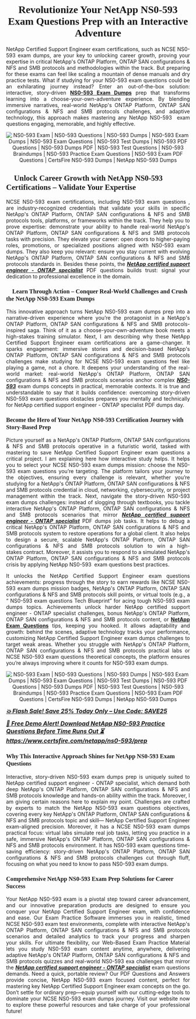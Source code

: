 <h1 style="text-align: center;"><strong><span style="display:block; color:#Black; "><span style="font-family:Tahoma,Times,serif;">Revolutionize Your NetApp NS0-593 Exam Questions Prep with an Interactive Adventure</span></span></strong></h1>

<p style="text-align:justify">NetApp Certified Support Engineer exam certifications, such as NCSE NS0-593 exam dumps, are your key to unlocking career growth, proving your expertise in critical NetApp's ONTAP Platform, ONTAP SAN configurations & NFS and SMB protocols and methodologies within the track. But preparing for these exams can feel like scaling a mountain of dense manuals and dry practice tests. What if studying for your NS0-593 exam questions could be an exhilarating journey instead? Enter an out-of-the-box solution: interactive, story-driven <strong><a href="https://www.certsfire.com/netapp/ns0-593/prep"> NS0-593 Exam Dumps</a></strong> prep that transforms learning into a choose-your-own-adventure experience. By blending immersive narratives, real-world NetApp's ONTAP Platform, ONTAP SAN configurations & NFS and SMB protocols challenges, and adaptive technology, this approach makes mastering any NetApp NS0-593  exam questions engaging, memorable, and highly effective.</p>

<p style="text-align: center;"><img alt="NS0-593 Exam | NS0-593 Questions | NS0-593 Dumps | NS0-593 Exam Dumps | NS0-593 Exam Questions | NS0-593 Test Dumps | NS0-593 PDF Questions | NS0-593 Dumps PDF | NS0-593 Test Questions | NS0-593 Braindumps | NS0-593 Practice Exam Questions | NS0-593 Exam PDF Questions | CertsFire NS0-593 Dumps | NetApp NS0-593 Dumps" src="https://i.ibb.co/5XkjhfPy/certs3.jpg" /></p>

<h2><strong><span style="display:block; color:#Black; "><span style="font-family:Tahoma,Times,serif;">🚀 Unlock Career Growth with NetApp NS0-593 Certifications – Validate Your Expertise</span></span></strong></h2>

<p style="text-align:justify">NCSE NS0-593 exam certifications, including NS0-593 exam questions , are industry-recognized credentials that validate your skills in specific NetApp's ONTAP Platform, ONTAP SAN configurations & NFS and SMB protocols tools, platforms, or frameworks within the track. They help you to prove expertise: demonstrate your ability to handle real-world NetApp's ONTAP Platform, ONTAP SAN configurations & NFS and SMB protocols tasks with precision. They elevate your career: open doors to higher-paying roles, promotions, or specialized positions aligned with NS0-593 exam dumps. They also keep you relevant: ensure you stay current with evolving NetApp's ONTAP Platform, ONTAP SAN configurations & NFS and SMB protocols standards in. Besides these points, the <u><em><strong>NetApp certified support engineer - ONTAP specialist</strong></em></u> PDF questions builds trust: signal your dedication to professional excellence in the domain.</p>

<h3><strong><span style="display:block; color:#Black; "><span style="font-family:Tahoma,Times,serif;">🧠 Learn Through Action – Conquer Real-World Challenges and Crush the NetApp NS0-593 Exam Dumps</span></span></strong></h3>

<p style="text-align:justify">This innovative approach turns NetApp NS0-593 exam dumps prep into a narrative-driven experience where you’re the protagonist in a NetApp's ONTAP Platform, ONTAP SAN configurations & NFS and SMB protocols-inspired saga. Think of it as a choose-your-own-adventure book meets a high-stakes training simulator. Next, I am describing why these NetApp Certified Support Engineer exam certifications are a game-changer. It sparks engagement: immersive stories and decision-based NetApp's ONTAP Platform, ONTAP SAN configurations & NFS and SMB protocols challenges make studying for NCSE NS0-593 exam questions feel like playing a game, not a chore. It deepens your understanding of the real-world market: real-world NetApp's ONTAP Platform, ONTAP SAN configurations & NFS and SMB protocols scenarios anchor complex <u><em><strong> NS0-593</strong></em></u> exam dumps concepts in practical, memorable contexts. It is true and understandable to say that it builds confidence: overcoming story-driven NS0-593 exam questions obstacles prepares you mentally and technically for NetApp certified support engineer - ONTAP specialist PDF dumps day.</p>

<h3><strong><span style="display:block; color:#Black; "><span style="font-family:Tahoma,Times,serif;">Become the Hero of Your NetApp NS0-593 Certification Journey with Story-Based Prep</span></span></strong></h3>

<p style="text-align:justify">Picture yourself as a NetApp's ONTAP Platform, ONTAP SAN configurations & NFS and SMB protocols operative in a futuristic world, tasked with mastering to save NetApp Certified Support Engineer exam questions a critical project. I am explaining here how interactive study helps. It helps you to select your NCSE NS0-593 exam dumps mission: choose the NS0-593 exam questions you’re targeting. The platform tailors your journey to the objectives, ensuring every challenge is relevant, whether you’re studying for a NetApp's ONTAP Platform, ONTAP SAN configurations & NFS and SMB protocols credential in cloud, networking, cybersecurity, or project management within the track. Next, navigate the story-driven NS0-593 exam dumps challenges: instead of slogging through textbooks, you tackle interactive NetApp's ONTAP Platform, ONTAP SAN configurations & NFS and SMB protocols scenarios that mirror <u><em><strong>NetApp certified support engineer - ONTAP specialist</strong></em></u> PDF dumps job tasks. It helps to debug a critical NetApp's ONTAP Platform, ONTAP SAN configurations & NFS and SMB protocols system to restore operations for a global client. It also helps to design a secure, scalable NetApp's ONTAP Platform, ONTAP SAN configurations & NFS and SMB protocols solution to win a high-stakes contract. Moreover, it assists you to respond to a simulated NetApp's ONTAP Platform, ONTAP SAN configurations & NFS and SMB protocols crisis by applying NetApp NS0-593  exam questions best practices.</p>

<p style="text-align:justify">It unlocks the NetApp Certified Support Engineer exam questions achievements: progress through the story to earn rewards like NCSE NS0-593 exam dumps mission badges, NetApp's ONTAP Platform, ONTAP SAN configurations & NFS and SMB protocols skill points, or virtual tools (e.g., a “ NS0-593 exam questions Tech Blueprint” for acing tough NS0-593 exam dumps topics. Achievements unlock harder NetApp certified support engineer - ONTAP specialist challenges, bonus NetApp's ONTAP Platform, ONTAP SAN configurations & NFS and SMB protocols content, or <strong><a href="https://www.certsfire.com/exams/netapp">NetApp Exam Questions</a></strong> tips, keeping you hooked. It allows adaptability and growth: behind the scenes, adaptive technology tracks your performance, customizing NetApp Certified Support Engineer exam dumps challenges to target weak areas. Whether you struggle with NetApp's ONTAP Platform, ONTAP SAN configurations & NFS and SMB protocols practical labs or NCSE NS0-593 exam questions theoretical concepts, the platform ensures you’re always improving where it counts for NS0-593 exam dumps.</p>

<p style="text-align: center;"><img alt="NS0-593 Exam | NS0-593 Questions | NS0-593 Dumps | NS0-593 Exam Dumps | NS0-593 Exam Questions | NS0-593 Test Dumps | NS0-593 PDF Questions | NS0-593 Dumps PDF | NS0-593 Test Questions | NS0-593 Braindumps | NS0-593 Practice Exam Questions | NS0-593 Exam PDF Questions | CertsFire NS0-593 Dumps | NetApp NS0-593 Dumps" src="https://i.ibb.co/7xFmKrLD/certs4.jpg" /></p>

<p><span style="font-size:16px;"><u><em><strong>💥 Flash Sale! Save 25% Today Only – Use Code: SAVE25</strong></em></u></span></p>

<p><span style="font-size:16px;"><u><em><strong>🎯 Free Demo Alert! Download NetApp NS0-593 Practice Questions Before Time Runs Out ⏳ <a href="https://www.certsfire.com/netapp/ns0-593/prep">https://www.certsfire.com/netapp/ns0-593/prep</a></strong></em></u></span></p>

<h3><strong><span style="display:block; color:#Black; "><span style="font-family:Tahoma,Times,serif;">Why This Interactive Approach Shines for NetApp NS0-593 Exam Questions</span></span></strong></h3>

<p style="text-align:justify">Interactive, story-driven NS0-593 exam dumps prep is uniquely suited to NetApp certified support engineer - ONTAP specialist, which demand both deep NetApp's ONTAP Platform, ONTAP SAN configurations & NFS and SMB protocols knowledge and hands-on ability within the track. Moreover, I am giving certain reasons here to explain my point. Challenges are crafted by experts to match the NetApp NS0-593 exam questions objectives, covering every key NetApp's ONTAP Platform, ONTAP SAN configurations & NFS and SMB protocols topic and skill— NetApp Certified Support Engineer exam-aligned precision. Moreover, it has a NCSE NS0-593 exam dumps practical focus: virtual labs simulate real job tasks, letting you practice in a safe, immersive NetApp's ONTAP Platform, ONTAP SAN configurations & NFS and SMB protocols environment. It has NS0-593 exam questions time-saving efficiency: story-driven NetApp's ONTAP Platform, ONTAP SAN configurations & NFS and SMB protocols challenges cut through fluff, focusing on what you need to know to pass NS0-593 exam dumps.</p>

<h3><strong><span style="display:block; color:#Black; "><span style="font-family:Tahoma,Times,serif;">Comprehensive NetApp NS0-593 Exam Prep Solutions for Career Success</span></span></strong></h3>

<p style="text-align:justify">Your NetApp NS0-593 exam is a pivotal step toward career advancement, and our innovative preparation products are designed to ensure you conquer your NetApp Certified Support Engineer exam, with confidence and ease. Our Exam Practice Software immerses you in realistic, timed NCSE NS0-593 exam test environments, complete with interactive NetApp's ONTAP Platform, ONTAP SAN configurations & NFS and SMB protocols scenarios and detailed analytics to track your progress and sharpen your skills. For ultimate flexibility, our Web-Based Exam Practice Material lets you study NS0-593 exam content anytime, anywhere, delivering adaptive NetApp's ONTAP Platform, ONTAP SAN configurations & NFS and SMB protocols quizzes and real-world NS0-593 exa challenges that mirror the <u><em><strong>NetApp certified support engineer - ONTAP specialist</strong></em></u> exam questions demands. Need a quick, portable review? Our PDF Questions and Answers provide concise, NetApp NS0-593 exam focused content, perfect for mastering key NetApp Certified Support Engineer exam concepts on the go. Don’t settle for ordinary prep—equip yourself with our cutting-edge tools to dominate your NCSE NS0-593 exam dumps journey. Visit our website now to explore these powerful resources and take charge of your professional future!</p>
